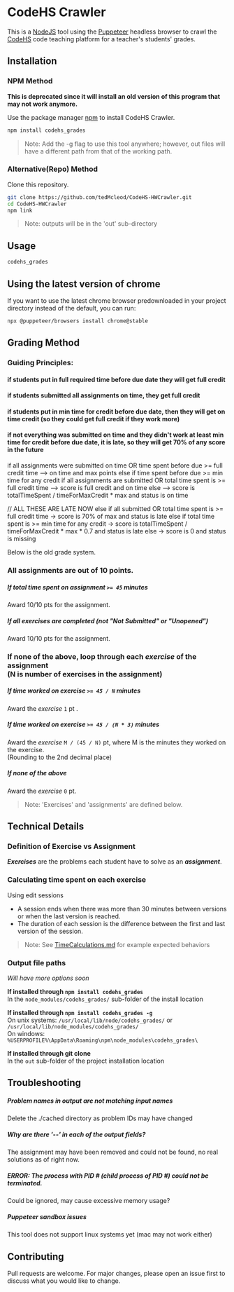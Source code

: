 # CodeHS Crawler

This is a [NodeJS](https://nodejs.org/) tool using the [Puppeteer](https://developers.google.com/web/tools/puppeteer) headless browser to crawl the [CodeHS](https://codehs.com) code teaching platform for a teacher's students' grades.

## Installation

### NPM Method

**This is deprecated since it will install an old version of this program that may not work anymore.**

Use the package manager [npm](https://www.npmjs.com/) to install CodeHS Crawler.

```bash
npm install codehs_grades
```
>Note: Add the -g flag to use this tool anywhere; however, out files will have a different path from that of the working path.

### Alternative(Repo) Method
Clone this repository.
```bash
git clone https://github.com/tedMcleod/CodeHS-HWCrawler.git
cd CodeHS-HWCrawler
npm link
```
>Note: outputs will be in the 'out' sub-directory

## Usage

```bash
codehs_grades
```

## Using the latest version of chrome
If you want to use the latest chrome browser predownloaded in your project directory instead of the default, you can run:
```bash
npx @puppeteer/browsers install chrome@stable
```

## Grading Method


### Guiding Principles:

#### if students put in full required time before due date they will get full credit

#### if students submitted all assignments on time, they get full credit
#### if students put in min time for credit before due date, then they will get on time credit (so they could get full credit if they work more)
#### if not everything was submitted on time and they didn't work at least min time for credit before due date, it is late, so they will get 70% of any score in the future

if all assignments were submitted on time OR time spent before due >= full credit time
        --> on time and max points
else if time spent before due >= min time for any credit
    if all assignments are submitted OR total time spent is >= full credit time 
        --> score is full credit and on time
    else
        --> score is totalTimeSpent / timeForMaxCredit * max and status is on time

 // ALL THESE ARE LATE NOW
else if all submitted OR total time spent is >= full credit time
    -> score is 70% of max and status is late
else if total time spent is >= min time for any credit
    -> score is totalTimeSpent / timeForMaxCredit * max * 0.7 and status is late
else
    -> score is 0 and status is missing


Below is the old grade system.

### All assignments are out of 10 points.
##### If total time spent on assignment <code>>= 45</code> minutes
Award 10/10 pts for the assignment. 

##### If all exercises are completed (not "Not Submitted" or "Unopened")
Award 10/10 pts for the assignment. 

### If none of the above, loop through each <i>exercise</i> of the assignment <br/>(N is number of exercises in the assignment)
##### If time worked on <i>exercise</i> <code>>= 45 / N</code> minutes
Award the <i>exercise</i> <code>1</code> pt  .

##### If time worked on <i>exercise</i> <code>>= 45 / (N * 3)</code> minutes
Award the <i>exercise</i>  <code>M / (45 / N)</code> pt, where M is the minutes they worked on the exercise.  
(Rounding to the 2nd decimal place)

##### If none of the above
Award the <i>exercise</i> <code>0</code> pt.

>Note: 'Exercises' and 'assignments' are defined below.
## Technical Details
### Definition of Exercise vs Assignment
<b><i>Exercises</i></b> are the problems each student have to solve as an <b><i>assignment</i></b>.

### Calculating time spent on each exercise
Using edit sessions
- A session ends when there was more than 30 minutes between versions or when the last version is reached.  
- The duration of each session is the difference between the first and last version of the session.  
>Note: See [TimeCalculations.md](TimeCalculations.md) for example expected behaviors

### Output file paths
*Will have more options soon*  

**If installed through `npm install codehs_grades`**  
In the `node_modules/codehs_grades/` sub-folder of the install location

**If installed through `npm install codehs_grades -g`**  
On unix systems: `/usr/local/lib/node/codehs_grades/` or `/usr/local/lib/node_modules/codehs_grades/`  
On windows: `%USERPROFILE%\AppData\Roaming\npm\node_modules\codehs_grades\`  
  
**If installed through git clone**  
In the `out` sub-folder of the project installation location

## Troubleshooting
##### Problem names in output are not matching input names
Delete the ./cached directory as problem IDs may have changed

##### Why are there '--' in each of the output fields?
The assignment may have been removed and could not be found, no real solutions as of right now.

##### ERROR: The process with PID \# (child process of PID \#) could not be terminated.
Could be ignored, may cause excessive memory usage?

##### Puppeteer sandbox issues
This tool does not support linux systems yet (mac may not work either)

## Contributing
Pull requests are welcome. For major changes, please open an issue first to discuss what you would like to change.
